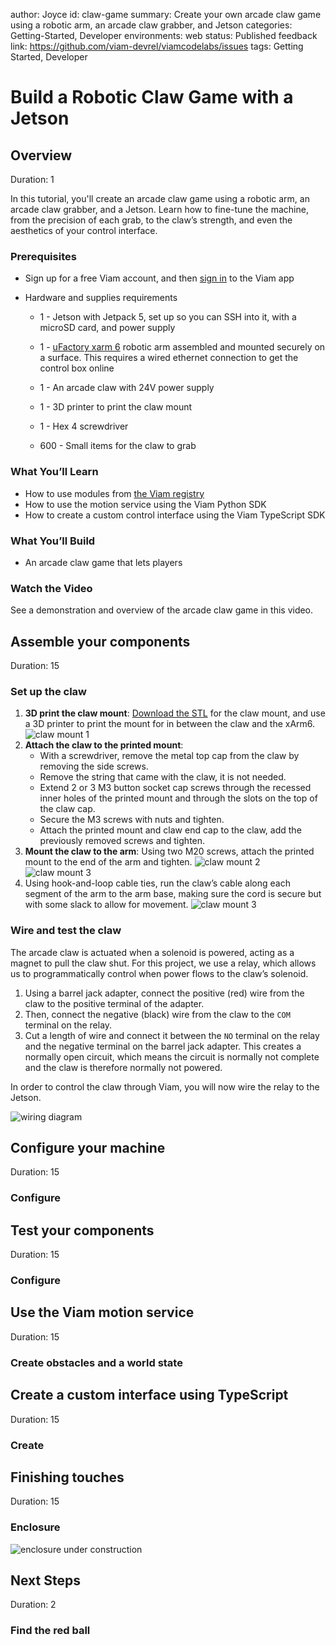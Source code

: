 author: Joyce
id: claw-game
summary: Create your own arcade claw game using a robotic arm, an arcade claw grabber, and Jetson
categories: Getting-Started, Developer
environments: web
status: Published
feedback link: https://github.com/viam-devrel/viamcodelabs/issues
tags: Getting Started, Developer

# Build a Robotic Claw Game with a Jetson

<!-- ------------------------ -->

## Overview

Duration: 1

In this tutorial, you'll create an arcade claw game using a robotic arm, an arcade claw grabber, and a Jetson. Learn how to fine-tune the machine, from the precision of each grab, to the claw’s strength, and even the aesthetics of your control interface.

<!-- ![servo latch demo](assets/servoDemo.gif) -->

### Prerequisites

- Sign up for a free Viam account, and then [sign in](https://app.viam.com/fleet/locations/) to the Viam app
- Hardware and supplies requirements

  - 1 - Jetson with Jetpack 5, set up so you can SSH into it, with a microSD card, and power supply

  - 1 - [uFactory xarm 6](https://www.ufactory.us/product/ufactory-xarm-6) robotic arm assembled and mounted securely on a surface. This requires a wired ethernet connection to get the control box online
  - 1 - An arcade claw with 24V power supply
  - 1 - 3D printer to print the claw mount
  - 1 - Hex 4 screwdriver
  - 600 - Small items for the claw to grab

### What You’ll Learn

- How to use modules from [the Viam registry](https://docs.viam.com/registry/)
- How to use the motion service using the Viam Python SDK
- How to create a custom control interface using the Viam TypeScript SDK

### What You’ll Build

- An arcade claw game that lets players

### Watch the Video

See a demonstration and overview of the arcade claw game in this video.

<!-- <video id="WFlZlPSefqc"></video> -->

<!-- ------------------------ -->

## Assemble your components

Duration: 15

### Set up the claw

1. **3D print the claw mount**: [Download the STL](https://github.com/viam-labs/claw-game/blob/main/xarm6ClawMount.stl) for the claw mount, and use a 3D printer to print the mount for in between the claw and the xArm6.
   ![claw mount 1](assets/claw-mount_hue.webp)
1. **Attach the claw to the printed mount**:
   - With a screwdriver, remove the metal top cap from the claw by removing the side screws.
   - Remove the string that came with the claw, it is not needed.
   - Extend 2 or 3 M3 button socket cap screws through the recessed inner holes of the printed mount and through the slots on the top of the claw cap.
   - Secure the M3 screws with nuts and tighten.
   - Attach the printed mount and claw end cap to the claw, add the previously removed screws and tighten.
1. **Mount the claw to the arm**: Using two M20 screws, attach the printed mount to the end of the arm and tighten.
   ![claw mount 2](assets/mount-screw-holes_hu.webp)
   ![claw mount 3](assets/mount-gripper_hu.webp)
1. Using hook-and-loop cable ties, run the claw’s cable along each segment of the arm to the arm base, making sure the cord is secure but with some slack to allow for movement.
   ![claw mount 3](assets/mount-together_hu.webp)

### Wire and test the claw

The arcade claw is actuated when a solenoid is powered, acting as a magnet to pull the claw shut. For this project, we use a relay, which allows us to programmatically control when power flows to the claw’s solenoid.

1. Using a barrel jack adapter, connect the positive (red) wire from the claw to the positive terminal of the adapter.
1. Then, connect the negative (black) wire from the claw to the `COM` terminal on the relay.
1. Cut a length of wire and connect it between the `NO` terminal on the relay and the negative terminal on the barrel jack adapter. This creates a normally open circuit, which means the circuit is normally not complete and the claw is therefore normally not powered.

In order to control the claw through Viam, you will now wire the relay to the Jetson.

![wiring diagram](assets/mount-together_hu.webp)

<!-- ------------------------ -->

## Configure your machine

Duration: 15

### Configure

<!-- ------------------------ -->

## Test your components

Duration: 15

### Configure

<!-- ------------------------ -->

## Use the Viam motion service

Duration: 15

### Create obstacles and a world state

<!-- ------------------------ -->

## Create a custom interface using TypeScript

Duration: 15

### Create

<!-- ------------------------ -->

## Finishing touches

Duration: 15

### Enclosure

![enclosure under construction](assets/enclosure.jpeg)

<!-- ------------------------ -->

## Next Steps

Duration: 2

### Find the red ball
